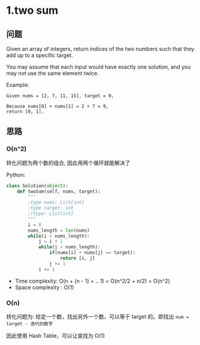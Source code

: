 # 1.two sum

## 问题

Given an array of integers, return indices of the two numbers such that they add up to a specific target.

You may assume that each input would have exactly one solution, and you may not use the same element twice.

Example:

```
Given nums = [2, 7, 11, 15], target = 9,

Because nums[0] + nums[1] = 2 + 7 = 9,
return [0, 1].
```

## 思路

### O(n^2)
转化问题为两个数的组合, 因此用两个循环就能解决了

Python: 
```python
class Solution(object):
    def twoSum(self, nums, target):
        """
        :type nums: List[int]
        :type target: int
        :rtype: List[int]
        """
        i = 0
        nums_length = len(nums)
        while(i < nums_length):
            j = i + 1
            while(j < nums_length):
                if(nums[i] + nums[j] == target):
                    return [i, j]
                j += 1
            i += 1
```

- Time complexity: O(n + (n - 1) + .. 1) = O(n^2/2 + n/2) = O(n^2)
- Space complexity : O(1)

### O(n)
转化问题为: 给定一个数，找出另外一个数，可以等于 target 的。即找出 `num = target - 迭代的数字`

因此使用 Hash Table，可以让查找为 O(1)